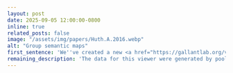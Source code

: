 ```yaml
---
layout: post
date: 2025-09-05 12:00:00-0800
inline: true
related_posts: false
image: "/assets/img/papers/Huth.A.2016.webp"
alt: "Group semantic maps"
first_sentence: 'We''ve created a new <a href="https://gallantlab.org/viewer-stories-group/">brain viewer</a> that provides a way to inspect cortical lexical-semantic conceptual maps at the group level, vertex-by-vertex.'
remaining_description: 'The data for this viewer were generated by pooling lexical semantic maps from 15 separate participants who listened to several hours of natural narrative stories. Based on the results that we reported in <a href="https://www.biorxiv.org/content/10.1101/2025.08.22.671848v1">another recent paper</a>, this viewer should account for about 80% of the variance in lexical semantic conceptual maps in any individual.'
---
```

